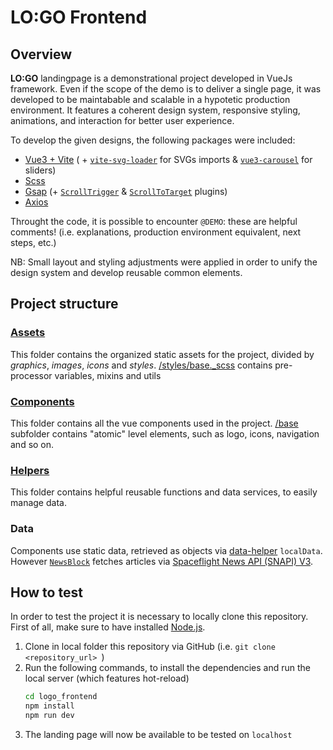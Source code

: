 # LO:GO Frontend

## Overview
**LO:GO** landingpage is a demonstrational project developed in VueJs framework. Even if the scope of the demo is to deliver a single page, it was developed to be maintabable and scalable in a hypotetic production environment.
It features a coherent design system, responsive styling, animations, and interaction for better user experience.

To develop the given designs, the following packages were included:
- [Vue3 + Vite](https://github.com/vuejs/create-vue) ( + [`vite-svg-loader`](https://www.npmjs.com/package/vite-svg-loader) for SVGs imports & [`vue3-carousel`](https://ismail9k.github.io/vue3-carousel/) for sliders)
- [Scss](https://sass-lang.com/) 
- [Gsap](https://greensock.com/) (+ [`ScrollTrigger`](https://greensock.com/scrolltrigger/) & [`ScrollToTarget`](https://greensock.com/scrolltoplugin/) plugins)
- [Axios](https://axios-http.com/)

Throught the code, it is possible to encounter `@DEMO`: these are helpful comments! (i.e. explanations, production environment equivalent, next steps, etc.)

NB: Small layout and styling adjustments were applied in order to unify the design system and develop reusable common elements.

## Project structure
### **[Assets](src/assets)**
This folder contains the organized static assets for the project, divided by _graphics_, _images_, _icons_ and _styles_. [/styles/base._scss](/src/assets/styles/_base.scss) contains pre-processor variables, mixins and utils
### **[Components](src/components)**
This folder contains all the vue components used in the project. [/base](src/components/base/) subfolder contains "atomic" level elements, such as logo, icons, navigation and so on.
### **[Helpers](/src/helpers/)**
This folder contains helpful reusable functions and data services, to easily manage data.

### Data
Components use static data, retrieved as objects via [data-helper](/src/helpers/data-helper.js) `localData`. However [`NewsBlock`](/src/components/NewsBlock.vue) fetches articles via [Spaceflight News API (SNAPI) V3](https://spaceflightnewsapi.net).

## How to test
In order to test the project it is necessary to locally clone this repository. First of all, make sure to have installed [Node.js](https://nodejs.org/).

1. Clone in local folder this repository via GitHub (i.e. `git clone <repository_url> `)
1. Run the following commands, to install the dependencies and run the local server (which features hot-reload)
    ```sh
    cd logo_frontend
    npm install
    npm run dev
    ```
1. The landing page will now be available to be tested on `localhost`